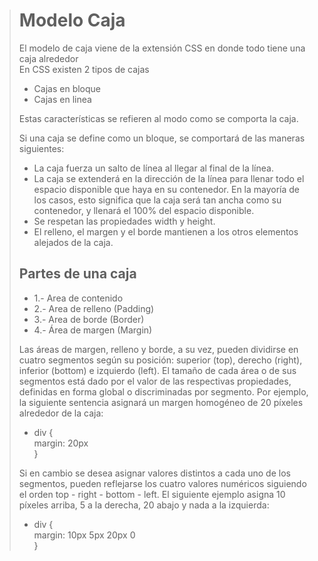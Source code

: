 ># Modelo Caja
>
>El modelo de caja viene de la extensión CSS en donde todo tiene una caja alrededor  
>En CSS existen 2 tipos de cajas
>- Cajas en bloque
>- Cajas en linea  
>
>Estas características se refieren al modo como se comporta la caja.  
>
>Si una caja se define como un bloque, se comportará de las maneras siguientes:
> - La caja fuerza un salto de línea al llegar al final de la línea.  
> - La caja se extenderá en la dirección de la línea para llenar todo el espacio disponible que haya en su contenedor. En la mayoría de los casos, esto significa que la caja será tan ancha como su contenedor, y llenará el 100% del espacio disponible.  
> - Se respetan las propiedades width y height.
> - El relleno, el margen y el borde mantienen a los otros elementos alejados de la caja.
>
> ## Partes de una caja
> - 1.- Area de contenido
> - 2.- Area de relleno (Padding)
> - 3.- Area de borde (Border)
> - 4.- Área de margen (Margin)
>
>Las áreas de margen, relleno y borde, a su vez, pueden dividirse en cuatro segmentos según su posición: superior (top), derecho (right), inferior (bottom) e izquierdo (left). El tamaño de cada área o de sus segmentos está dado por el valor de las respectivas propiedades, definidas en forma global o discriminadas por segmento. Por ejemplo, la siguiente sentencia asignará un margen homogéneo de 20 píxeles alrededor de la caja:
>
>- div {   
>  margin: 20px   
>}
>
>Si en cambio se desea asignar valores distintos a cada uno de los segmentos, pueden reflejarse los cuatro valores numéricos siguiendo el orden top - right - bottom - left. El siguiente ejemplo asigna 10 píxeles arriba, 5 a la derecha, 20 abajo y nada a la izquierda:
>
>- div {   
>  margin: 10px 5px 20px 0   
>}